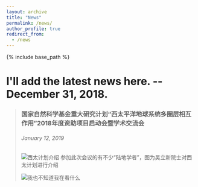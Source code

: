 ```yaml
---
layout: archive
title: "News"
permalink: /news/
author_profile: true
redirect_from:
  - /news
---
```


{% include base_path %}

# I'll add the latest news here. --December 31, 2018.

>### 国家自然科学基金重大研究计划“西太平洋地球系统多圈层相互作用”2018年度资助项目启动会暨学术交流会
>###### January 12, 2019 
>
> ![西太计划介绍](https://upload-images.jianshu.io/upload_images/5650380-489fa9038ebb686e.jpg?imageMogr2/auto-orient/strip%7CimageView2/2/w/1240)
> 参加此次会议的有不少“陆地学者”，图为吴立新院士对西太计划进行介绍
>
>
> ![我也不知道我在看什么](https://upload-images.jianshu.io/upload_images/5650380-086f5bc55b18201e.jpg?imageMogr2/auto-orient/strip%7CimageView2/2/w/1240)
> 
>

